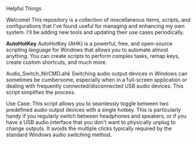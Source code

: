 Helpful Things

Welcome! 
This repository is a collection of miscellaneous items, scripts, and configurations that I've found useful for managing and enhancing my own system. 
I'll be adding new tools and updating their use cases periodically.
  
**AutoHotKey**
  AutoHotKey (AHK) is a powerful, free, and open-source scripting language for Windows that allows you to automate almost anything. You can create scripts to perform complex tasks, remap keys, create custom shortcuts, and much more.
    
  Audio_Switch_NirCMD.ahk
    Switching audio output devices in Windows can sometimes be cumbersome, especially when in a full-screen application or dealing with frequently connected/disconnected USB audio devices. This script simplifies the process.

  Use Case:
        This script allows you to seamlessly toggle between two predefined audio output devices with a single hotkey. 
        This is particularly handy if you regularly switch between headphones and speakers, or if you have a USB audio interface that you don't want to physically unplug to change outputs. 
        It avoids the multiple clicks typically required by the standard Windows audio switching method.
